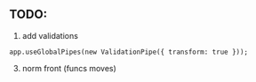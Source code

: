 ## TODO:

1.  add validations

```
app.useGlobalPipes(new ValidationPipe({ transform: true }));
```

3. norm front (funcs moves)
